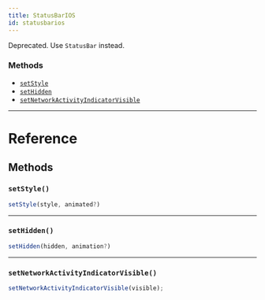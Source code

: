 ```yaml
---
title: StatusBarIOS
id: statusbarios
---
```


Deprecated. Use `StatusBar` instead.

### Methods

- [`setStyle`](statusbarios.md#setstyle)
- [`setHidden`](statusbarios.md#sethidden)
- [`setNetworkActivityIndicatorVisible`](statusbarios.md#setnetworkactivityindicatorvisible)

---

# Reference

## Methods

### `setStyle()`

```jsx
setStyle(style, animated?)
```

---

### `setHidden()`

```jsx
setHidden(hidden, animation?)
```

---

### `setNetworkActivityIndicatorVisible()`

```jsx
setNetworkActivityIndicatorVisible(visible);
```
